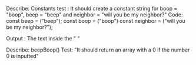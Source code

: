 Describe: Constants
test : It should create a constant string for boop = "boop", beep = "beep" and neighbor = "will you be my neighbor?"
Code: 
const beep = ("beep");
const boop = ("boop")
const neighbor = ("will you be my neighbor?");

Output : The text inside the " "

Describe: beepBoop()
Test: "It should return an array with a 0 if the number 0 is inputted"
